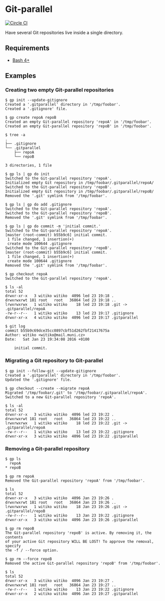 # Git-parallel

[![Circle CI](https://img.shields.io/circleci/project/Witiko/git-parallel/master.svg)](https://circleci.com/gh/Witiko/git-parallel)

Have several Git repositories live inside a single directory.

## Requirements

 * [Bash 4+](https://www.gnu.org/software/bash/)

## Examples
### Creating two empty Git-parallel repositories

	$ gp init --update-gitignore
	Created a '.gitparallel' directory in '/tmp/foobar'.
	Created a '.gitignore' file.

	$ gp create repoA repoB
	Created an empty Git-parallel repository 'repoA' in '/tmp/foobar'.
	Created an empty Git-parallel repository 'repoB' in '/tmp/foobar'.

	$ tree -a
	.
	├── .gitignore
	└── .gitparallel
		├── repoA
		└── repoB

	3 directories, 1 file

	$ gp ls | gp do init
	Switched to the Git-parallel repository 'repoA'.
	Initialized empty Git repository in /tmp/foobar/.gitparallel/repoA/
	Switched to the Git-parallel repository 'repoB'.
	Initialized empty Git repository in /tmp/foobar/.gitparallel/repoB/
	Removed the '.git' symlink from '/tmp/foobar'.

	$ gp ls | gp do add .gitignore
	Switched to the Git-parallel repository 'repoA'.
	Switched to the Git-parallel repository 'repoB'.
	Removed the '.git' symlink from '/tmp/foobar'.

	$ gp ls | gp do commit -m 'initial commit.'
	Switched to the Git-parallel repository 'repoA'.
	[master (root-commit) b55b9c6] initial commit.
	 1 file changed, 1 insertion(+)
	 create mode 100644 .gitignore
	Switched to the Git-parallel repository 'repoB'.
	[master (root-commit) b55b9c6] initial commit.
	 1 file changed, 1 insertion(+)
	 create mode 100644 .gitignore
	Removed the '.git' symlink from '/tmp/foobar'.

	$ gp checkout repoA
	Switched to the Git-parallel repository 'repoA'.

	$ ls -al
	total 52
	drwxr-xr-x   3 witiko witiko  4096 led 23 19:18 .
	drwxrwxrwt 181 root   root   36864 led 23 19:18 ..
	lrwxrwxrwx   1 witiko witiko    18 led 23 19:18 .git -> .gitparallel/repoA
	-rw-r--r--   1 witiko witiko    13 led 23 19:17 .gitignore
	drwxr-xr-x   4 witiko witiko  4096 led 23 19:17 .gitparallel

	$ git log
	commit b55b9c69dce35cc0897cbf51d262fbf21417675a
	Author: witiko <witiko@mail.muni.cz>
	Date:   Sat Jan 23 19:34:08 2016 +0100

	    initial commit.

### Migrating a Git repository to Git-parallel

	$ gp init --follow-git --update-gitignore
	Created a '.gitparallel' directory in '/tmp/foobar'.
	Updated the '.gitignore' file.

	$ gp checkout --create --migrate repoA
	Migrated '/tmp/foobar/.git' to '/tmp/foobar/.gitparallel/repoA'.
	Switched to a new Git-parallel repository 'repoA'.

	$ ls -al
	total 52
	drwxr-xr-x   3 witiko witiko  4096 led 23 19:22 .
	drwxrwxrwt 181 root   root   36864 led 23 19:22 ..
	lrwxrwxrwx   1 witiko witiko    18 led 23 19:22 .git -> .gitparallel/repoA
	-rw-r--r--   1 witiko witiko    13 led 23 19:22 .gitignore
	drwxr-xr-x   3 witiko witiko  4096 led 23 19:22 .gitparallel

### Removing a Git-parallel repository

	$ gp ls
	  repoA
	* repoB

	$ gp rm repoA
	Removed the Git-parallel repository 'repoA' from '/tmp/foobar'.

	$ ls
	total 52
	drwxr-xr-x   3 witiko witiko  4096 Jan 23 19:26 .
	drwxrwxrwt 181 root   root   36864 Jan 23 19:26 ..
	lrwxrwxrwx   1 witiko witiko    18 Jan 23 19:26 .git -> .gitparallel/repoB
	-rw-r--r--   1 witiko witiko    13 Jan 23 19:22 .gitignore
	drwxr-xr-x   3 witiko witiko  4096 Jan 23 19:26 .gitparallel

	$ gp rm repoB
	The Git-parallel repository 'repoB' is active. By removing it, the contents
	of your active Git repository WILL BE LOST! To approve the removal, specify
	the -f / --force option.

	$ gp rm --force repoB
	Removed the active Git-parallel repository 'repoB' from '/tmp/foobar'.

	$ ls
	total 52
	drwxr-xr-x   3 witiko witiko  4096 Jan 23 19:27 .
	drwxrwxrwt 181 root   root   36864 Jan 23 19:27 ..
	-rw-r--r--   1 witiko witiko    13 Jan 23 19:22 .gitignore
	drwxr-xr-x   2 witiko witiko  4096 Jan 23 19:27 .gitparallel
